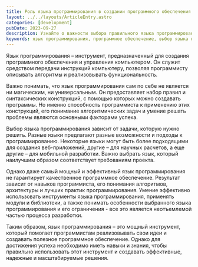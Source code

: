 ```yaml
---
title: Роль языка программирования в создании программного обеспечения
layout: ../../layouts/ArticleEntry.astro
categories: [development]
pubDate: 2023-09-27
description: Узнайте о важности выбора правильного языка программирования в создании программного обеспечения. Успех зависит от навыков программиста, его понимания алгоритмов и эффективного использования инструментов языка. Выберите подходящий язык для проекта и улучшите свои навыки для создания надежных решений.
keywords: язык программирования, программное обеспечение, выбор языка программирования, навыки программиста, эффективное программирование, алгоритмы
---
```


Язык программирования – инструмент, предназначенный для создания программного обеспечения и управления компьютером. Он служит средством передачи инструкций компьютеру, позволяя программисту описывать алгоритмы и реализовывать функциональность.

Важно понимать, что язык программирования сам по себе не является ни магическим, ни универсальным. Он предоставляет набор правил и синтаксических конструкций, с помощью которых можно создавать программы. Но именно способность программиста к применению этих конструкций, его понимание алгоритмических задач и умение решать проблемы являются основными факторами успеха.

Выбор языка программирования зависит от задачи, которую нужно решить. Разные языки предлагают разные возможности и подходы к программированию. Некоторые языки могут быть более подходящими для создания веб-приложений, другие – для научных расчетов, а еще другие – для мобильной разработки. Важно выбрать язык, который наилучшим образом соответствует требованиям проекта.

Однако даже самый мощный и эффективный язык программирования не гарантирует качественное программное обеспечение. Результат зависит от навыков программиста, его понимания алгоритмов, архитектуры и лучших практик программирования. Умение эффективно использовать инструменты языка программирования, применять модули и библиотеки, а также понимать особенности выбранного языка программирования и его ограничения - все это является неотъемлемой частью процесса разработки.

Таким образом, язык программирования – это мощный инструмент, который помогает программистам реализовывать свои идеи и создавать полезное программное обеспечение. Однако для достижения успеха необходимо иметь навыки и знания, чтобы правильно использовать этот инструмент и создавать эффективные, надежные и масштабируемые решения.
